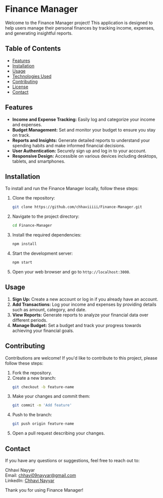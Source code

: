 # Finance Manager

Welcome to the Finance Manager project! This application is designed to help users manage their personal finances by tracking income, expenses, and generating insightful reports.

## Table of Contents
- [Features](#features)
- [Installation](#installation)
- [Usage](#usage)
- [Technologies Used](#technologies-used)
- [Contributing](#contributing)
- [License](#license)
- [Contact](#contact)

## Features
- **Income and Expense Tracking:** Easily log and categorize your income and expenses.
- **Budget Management:** Set and monitor your budget to ensure you stay on track.
- **Reports and Insights:** Generate detailed reports to understand your spending habits and make informed financial decisions.
- **User Authentication:** Securely sign up and log in to your account.
- **Responsive Design:** Accessible on various devices including desktops, tablets, and smartphones.

## Installation
To install and run the Finance Manager locally, follow these steps:

1. Clone the repository:
    ```bash
    git clone https://github.com/chhaviiiii/Finance-Manager.git
    ```

2. Navigate to the project directory:
    ```bash
    cd Finance-Manager
    ```

3. Install the required dependencies:
    ```bash
    npm install
    ```

4. Start the development server:
    ```bash
    npm start
    ```

5. Open your web browser and go to `http://localhost:3000`.

## Usage
1. **Sign Up:** Create a new account or log in if you already have an account.
2. **Add Transactions:** Log your income and expenses by providing details such as amount, category, and date.
3. **View Reports:** Generate reports to analyze your financial data over different periods.
4. **Manage Budget:** Set a budget and track your progress towards achieving your financial goals.


## Contributing
Contributions are welcome! If you'd like to contribute to this project, please follow these steps:

1. Fork the repository.
2. Create a new branch:
    ```bash
    git checkout -b feature-name
    ```
3. Make your changes and commit them:
    ```bash
    git commit -m 'Add feature'
    ```
4. Push to the branch:
    ```bash
    git push origin feature-name
    ```
5. Open a pull request describing your changes.

## Contact
If you have any questions or suggestions, feel free to reach out to:

Chhavi Nayyar  
Email: chhavi09nayyar@gmail.com  
LinkedIn: [Chhavi Nayyar](https://www.linkedin.com/in/chhavi-nayyar-268395205/)

Thank you for using Finance Manager!
